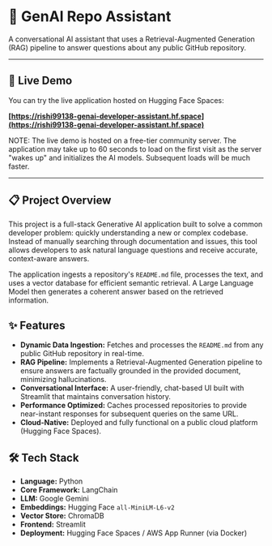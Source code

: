 # 🤖 GenAI Repo Assistant

A conversational AI assistant that uses a Retrieval-Augmented Generation (RAG) pipeline to answer questions about any public GitHub repository.

---

## 🚀 Live Demo

You can try the live application hosted on Hugging Face Spaces:

**[https://rishi99138-genai-developer-assistant.hf.space](https://rishi99138-genai-developer-assistant.hf.space)**

NOTE: The live demo is hosted on a free-tier community server. The application may take up to 60 seconds to load on the first visit as the server "wakes up" and initializes the AI models. Subsequent loads will be much faster.

---

## 📋 Project Overview

This project is a full-stack Generative AI application built to solve a common developer problem: quickly understanding a new or complex codebase. Instead of manually searching through documentation and issues, this tool allows developers to ask natural language questions and receive accurate, context-aware answers.

The application ingests a repository's `README.md` file, processes the text, and uses a vector database for efficient semantic retrieval. A Large Language Model then generates a coherent answer based on the retrieved information.

## ✨ Features

* **Dynamic Data Ingestion:** Fetches and processes the `README.md` from any public GitHub repository in real-time.
* **RAG Pipeline:** Implements a Retrieval-Augmented Generation pipeline to ensure answers are factually grounded in the provided document, minimizing hallucinations.
* **Conversational Interface:** A user-friendly, chat-based UI built with Streamlit that maintains conversation history.
* **Performance Optimized:** Caches processed repositories to provide near-instant responses for subsequent queries on the same URL.
* **Cloud-Native:** Deployed and fully functional on a public cloud platform (Hugging Face Spaces).

## 🛠️ Tech Stack

* **Language:** Python
* **Core Framework:** LangChain
* **LLM:** Google Gemini
* **Embeddings:** Hugging Face `all-MiniLM-L6-v2`
* **Vector Store:** ChromaDB
* **Frontend:** Streamlit
* **Deployment:** Hugging Face Spaces / AWS App Runner (via Docker)
